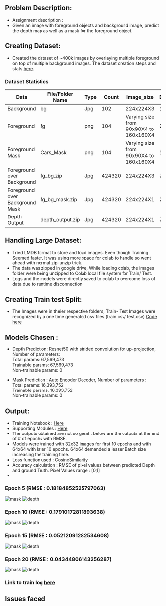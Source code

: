 ## Problem Description:
-  Assignment description :
  -  Given an image with foreground objects and background image, predict the depth map as well as a mask for the foreground object. 

## Creating Dataset:
-  Created the dataset of ~400k images by overlaying multiple foreground on top of multiple background images. The dataset creation steps and stats [here](https://github.com/bikash-bhoi/eva4/tree/master/Session15).

### Dataset Statistics

| Data | File/Folder Name | Type |Count | Image_size | Datafolder_size | Mean | std |
|---|---|---|---|---|---|---|---|
| Background | bg | Jpg | 102 | 224x224X3 | 1.02 MB |  |   |
| Foreground | fg | png | 104 | Varying size from 90x90X4 to 160x160X4 | 2.25 MB |  |   |
| Foreground Mask | Cars_Mask | png | 104 | Varying size from 90x90X4 to 160x160X4 | 102 KB |  |   |
| Foreground over Background | fg_bg.zip | Jpg | 424320 | 224x224X3 | 7 GB | [0.3931, 0.3785, 0.3606] | [0.1965, 0.1813, 0.1779] |
| Foreground over Background Mask | fg_bg_mask.zip | Jpg | 424320 | 224x224X1 | 2 GB | [0.1630] | [0.3598] |
| Depth Output | depth_output.zip | Jpg | 424320 | 224x224X1 | 764 MB | [0.0878] | [0.0157] |

## Handling Large Dataset:
- Tried LMDB format to store and load images. Even though Training Seemed faster, It was using more space for colab to handle so went ahead with normal zip-unzip trick. 
- The data was zipped in google drive, While loading colab, the images folder were being unzipped to Colab local file system for Train/ Test.
- Logs and the models were directly saved to colab to overcome loss of data due to runtime disconnection.

## Creating Train test Split:

- The Images were in theier respective folders, Train- Test Images were recognized by a one time generated csv files.(train.csv/ test.csv) [Code here](https://github.com/bikash-bhoi/eva4/blob/master/Session15_Final/EVA4_Session15_Train_test_split.ipynb)

## Models Chosen :
- Depth Prediction: Resnet50 with strided convolution for up-projection, Number of parameters: 
<br>Total params: 67,569,473
<br>Trainable params: 67,569,473
<br>Non-trainable params: 0

- Mask Prediction : Auto Encoder Decoder, Number of parameters : 
<br>Total params: 16,393,752
<br>Trainable params: 16,393,752
<br>Non-trainable params: 0

## Output:
- Training Notebook : [Here](https://github.com/bikash-bhoi/eva4/blob/master/Session15_Final/EVA4_Session15_2.ipynb)
- Supporting Modules : [Here](https://drive.google.com/drive/folders/1I-7MRRlyvf6qyAeVns6D2vfhwa8_dvQn?usp=sharing)
- The outputs obtained are not so great . below are the outputs at the end of # of epochs with RMSE.
- Models were trained with 32x32 images for first 10 epochs and with 64x64 with later 10 epochs. 64x64 demanded a lesser Batch size increasing the training time.
- Loss function used : CosineSimilarity
- Accuracy calculation : RMSE of pixel values between predicted Depth and ground Truth. Pixel Values range : [0,1]
- 

### Epoch 5 (RMSE : 0.18184852525797063)
![mask](https://github.com/bikash-bhoi/eva4/blob/master/Session15_Final/output_images/mask_0_4.jpg) ![depth](https://github.com/bikash-bhoi/eva4/blob/master/Session15_Final/output_images/depth_0_4.jpg)
### Epoch 10 (RMSE : 0.17910172811893638)
![mask](https://github.com/bikash-bhoi/eva4/blob/master/Session15_Final/output_images/mask_5_9.jpg) ![depth](https://github.com/bikash-bhoi/eva4/blob/master/Session15_Final/output_images/depth_5_9.jpg)
### Epoch 15 (RMSE : 0.05212091282534608)
![mask](https://github.com/bikash-bhoi/eva4/blob/master/Session15_Final/output_images/mask_10_14.jpg) ![depth](https://github.com/bikash-bhoi/eva4/blob/master/Session15_Final/output_images/depth_10_14.jpg)
### Epoch 20 (RMSE : 0.04344806143256287)
![mask](https://github.com/bikash-bhoi/eva4/blob/master/Session15_Final/output_images/mask_15_19.jpg) ![depth](https://github.com/bikash-bhoi/eva4/blob/master/Session15_Final/output_images/depth_15_19.jpg)
### Link to train log [here](https://drive.google.com/file/d/1P7L8cEYY1BFPG7gx22mF_6VsYT2sM_qn/view?usp=sharing)


## Issues faced

